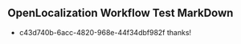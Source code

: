 ## OpenLocalization Workflow Test MarkDown
* c43d740b-6acc-4820-968e-44f34dbf982f 
thanks!<!--HONumber=Mar16_HO4-->
